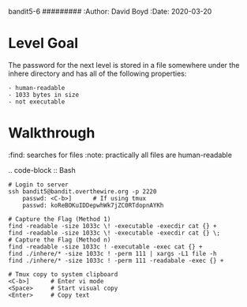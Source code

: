 bandit5-6
#########
:Author: David Boyd
:Date: 2020-03-20

Level Goal
==========

The password for the next level is stored in a file somewhere under the
inhere directory and has all of the following properties:

	- human-readable
	- 1033 bytes in size
	- not executable

Walkthrough
===========
:find: searches for files
:note: practically all files are human-readable

.. code-block :: Bash

	# Login to server
	ssh bandit5@bandit.overthewire.org -p 2220
		passwd: <C-b>]      # If using tmux
		passwd: koReBOKuIDDepwhWk7jZC0RTdopnAYKh

	# Capture the Flag (Method 1)
	find -readable -size 1033c \! -executable -execdir cat {} +
	find -readable -size 1033c \! -executable -execdir cat {} \;
	# Capture the Flag (Method n)
	find -readable -size 1033c ! -executable -exec cat {} +
	find ./inhere/* -size 1033c ! -perm 111 | xargs -L1 file -h
	find ./inhere/* -size 1033c ! -perm 111 -readabale -exec {} +

	# Tmux copy to system clipboard
	<C-b>]		# Enter vi mode
	<Space>		# Start visual copy
	<Enter>		# Copy text

